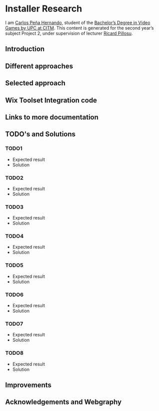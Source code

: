 # Installer Research

I am [Carlos Peña Hernando](https://www.linkedin.com/in/carlos-pe%C3%B1a-hernando-aa757aaa/), student of the [Bachelor’s Degree in Video Games by UPC at CITM](https://www.citm.upc.edu/ing/estudis/graus-videojocs/). This content is generated for the second year’s subject Project 2, under supervision of lecturer [Ricard Pillosu](https://www.linkedin.com/in/ricardpillosu/?originalSubdomain=es).


## Introduction
 
## Different approaches
 
## Selected approach
 
## Wix Toolset Integration code
 
## Links to more documentation
 
## TODO's and Solutions
 
### TODO1
 * Expected result
 * Solution
### TODO2
  * Expected result
 * Solution
### TODO3
  * Expected result
 * Solution
### TODO4
  * Expected result
 * Solution
### TODO5
  * Expected result
 * Solution
### TODO6
 * Expected result
 * Solution
### TODO7
   * Expected result
 * Solution
### TODO8
   * Expected result
 * Solution
 
## Improvements
 
## Acknowledgements and Webgraphy


